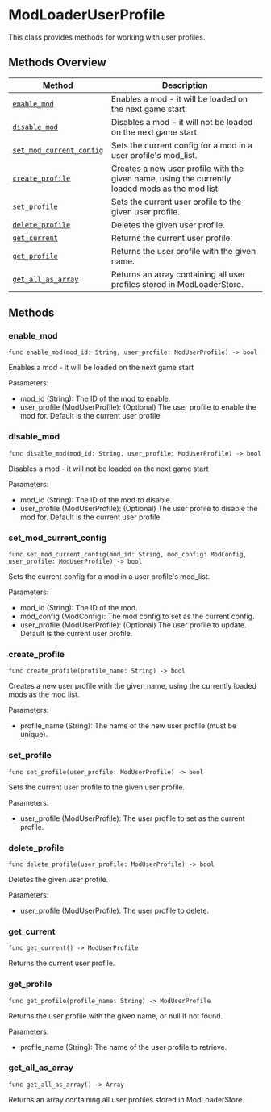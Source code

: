 # ModLoaderUserProfile
This class provides methods for working with user profiles.

## Methods Overview
| Method                                              | Description                                                                                      |
|-----------------------------------------------------|--------------------------------------------------------------------------------------------------|
| [`enable_mod`](#enable_mod)                         | Enables a mod - it will be loaded on the next game start.                                        |
| [`disable_mod`](#disable_mod)                       | Disables a mod - it will not be loaded on the next game start.                                   |
| [`set_mod_current_config`](#set_mod_current_config) | Sets the current config for a mod in a user profile's mod_list.                                  |
| [`create_profile`](#create_profile)                 | Creates a new user profile with the given name, using the currently loaded mods as the mod list. |
| [`set_profile`](#set_profile)                       | Sets the current user profile to the given user profile.                                         |
| [`delete_profile`](#delete_profile)                 | Deletes the given user profile.                                                                  |
| [`get_current`](#get_current)                       | Returns the current user profile.                                                                |
| [`get_profile`](#get_profile)                       | Returns the user profile with the given name.                                                    |
| [`get_all_as_array`](#get_all_as_array)             | Returns an array containing all user profiles stored in ModLoaderStore.                          |

## Methods
### enable_mod
```gdscript
func enable_mod(mod_id: String, user_profile: ModUserProfile) -> bool
```
Enables a mod - it will be loaded on the next game start

Parameters:
- mod_id (String): The ID of the mod to enable.
- user_profile (ModUserProfile): (Optional) The user profile to enable the mod for. Default is the current user profile.


### disable_mod
```gdscript
func disable_mod(mod_id: String, user_profile: ModUserProfile) -> bool
```
Disables a mod - it will not be loaded on the next game start

Parameters:
- mod_id (String): The ID of the mod to disable.
- user_profile (ModUserProfile): (Optional) The user profile to disable the mod for. Default is the current user profile.


### set_mod_current_config
```gdscript
func set_mod_current_config(mod_id: String, mod_config: ModConfig, user_profile: ModUserProfile) -> bool
```
Sets the current config for a mod in a user profile's mod_list.

Parameters:
- mod_id (String): The ID of the mod.
- mod_config (ModConfig): The mod config to set as the current config.
- user_profile (ModUserProfile): (Optional) The user profile to update. Default is the current user profile.


### create_profile
```gdscript
func create_profile(profile_name: String) -> bool
```
Creates a new user profile with the given name, using the currently loaded mods as the mod list.

Parameters:
- profile_name (String): The name of the new user profile (must be unique).


### set_profile
```gdscript
func set_profile(user_profile: ModUserProfile) -> bool
```
Sets the current user profile to the given user profile.

Parameters:
- user_profile (ModUserProfile): The user profile to set as the current profile.


### delete_profile
```gdscript
func delete_profile(user_profile: ModUserProfile) -> bool
```
Deletes the given user profile.

Parameters:
- user_profile (ModUserProfile): The user profile to delete.


### get_current
```gdscript
func get_current() -> ModUserProfile
```
Returns the current user profile.


### get_profile
```gdscript
func get_profile(profile_name: String) -> ModUserProfile
```
Returns the user profile with the given name, or null if not found.

Parameters:
- profile_name (String): The name of the user profile to retrieve.


### get_all_as_array
```gdscript
func get_all_as_array() -> Array
```
Returns an array containing all user profiles stored in ModLoaderStore.
